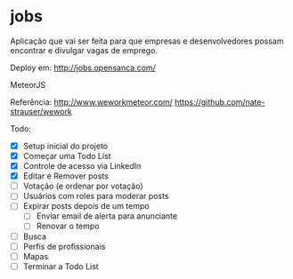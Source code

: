 # jobs

Aplicação que vai ser feita  para que empresas e desenvolvedores possam encontrar e divulgar vagas de emprego.

Deploy em: http://jobs.opensanca.com/

MeteorJS

Referência:
http://www.weworkmeteor.com/
https://github.com/nate-strauser/wework

Todo:
- [x] Setup inicial do projeto
- [x] Começar uma Todo List
- [X] Controle de acesso via LinkedIn
- [X] Editar e Remover posts
- [ ] Votação (e ordenar por votação)
- [ ] Usuários com roles para moderar posts
- [ ] Expirar posts depois de um tempo
  - [ ] Enviar email de alerta para anunciante
  - [ ] Renovar o tempo
- [ ] Busca
- [ ] Perfis de profissionais
- [ ] Mapas
- [ ] Terminar a Todo List
